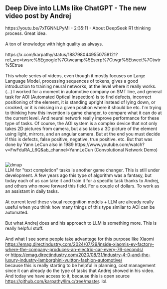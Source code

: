 <h2>Deep Dive into LLMs like ChatGPT
- The new video post by Andrej</h2>
https://youtu.be/7xTGNNLPyMI - 2:35:11 - About DeepSeek R1 thinking process. Great idea.
<br /><br />
A ton of knowledge with high quality as always. <br /><br />
https://x.com/karpathy/status/1887980449550758121?ref_src=twsrc%5Egoogle%7Ctwcamp%5Eserp%7Ctwgr%5Etweet%7Ctwtr%5Etrue
<br /><br />
This whole series of videos, even though it mostly focuses on Large Language Model, processing sequences of tokens, gives a good introduction to training neural networks,
at the level where it really works. (...) I worked for a moment in automotive company on SMT line, and general task for AOI (Automated Optical Inspection) is to find defects, 
incorrect positioning of the element, it is standing upright instead of lying down, or crooked, or it is missing in a given position where it should be etc.
I'm trying to thinking how this invention is game changer, to compare what it can do at the current level. And neural network really improve performance for these type of tasks.
Of course, the AOI system is a complex device that not only takes 2D pictures from camera, but also takes a 3D picture of the element using light, mirrors, and an angular camera.
But at the end you must decide if this is defects, false positive, negative, true positive. etc. But that was done by Yann LeCun also in 1989 
https://www.youtube.com/watch?v=FwFduRA_L6Q&ab_channel=YannLeCun (Convolutional Network Demo)
<br /><br />

![dmup](https://encrypted-tbn0.gstatic.com/images?q=tbn:ANd9GcRo4tdS_L8gdGvIQ1tUE5P1oBS0WcU7rkyuDg&s)
<br />
LLM for "text completion" tasks is another game changer. This is still under development. A few years ago this type of algorithm was a fantasy, but today each of us can take 
it and train it for a specific task thanks to Andrej, and others who move forward this field. For a couple of dollars. To work as an assistant in daily tasks.
<br /><br />
At current level these visual recognition models + LLM are already really useful when you think how many things of this type similar to AOI can be automated.
<br /><br />
But what Andrej does and his approach to LLM is something more. This is really helpful stuff. 
<br /><br />
And what I see some people take advantege for this purpose like Xiaomi 
https://emag.directindustry.com/2024/07/29/inside-xiaomis-ev-factory-where-the-company-produces-an-electric-car-every-76-seconds/ <br />
or https://emag.directindustry.com/2020/08/31/industry-4-0-and-the-luxury-industry-lamborghini-vuitton-fashion-automotive/ <br />
because this is really starting to be helpful in planning, cost management since it can already do the type of tasks that Andrej showed in his video.
And today we have access to it, because this is open source https://github.com/karpathy/llm.c/tree/master. lol.
